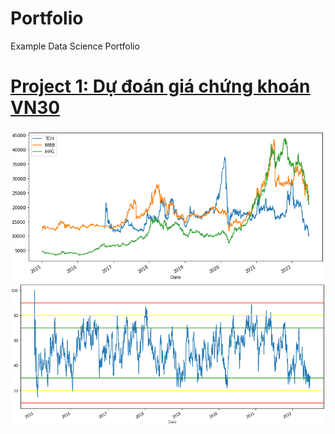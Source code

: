 # Portfolio
Example Data Science Portfolio

# [Project 1: Dự đoán giá chứng khoán VN30](https://www.example.com)
![group Stocks price chart](https://raw.githubusercontent.com/anhkhoa134/portfolio/main/images/2022-06-25_000219.png)
![RSI chart](https://raw.githubusercontent.com/anhkhoa134/portfolio/main/images/2022-06-25_000339.png)

